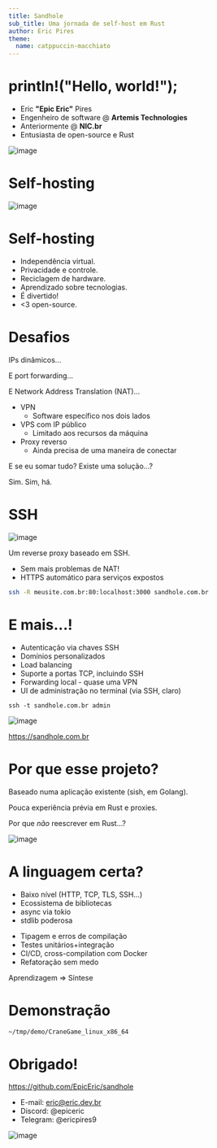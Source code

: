 ```yaml
---
title: Sandhole
sub_title: Uma jornada de self-host em Rust
author: Eric Pires
theme:
  name: catppuccin-macchiato
---
```


println!("Hello, world!");
===

<!-- column_layout: [2, 1] -->

<!-- column: 0 -->

- Eric **"Epic Eric"** Pires 
- Engenheiro de software @ **Artemis Technologies**
- Anteriormente @ **NIC.br**
- Entusiasta de open-source e Rust

<!-- column: 1 -->

![image](eric.jpg)

<!-- end_slide -->

Self-hosting
===

![image](rpi3.jpg)


<!-- end_slide -->

Self-hosting
===

<!-- incremental_lists: true -->

- Independência virtual.
- Privacidade e controle.
- Reciclagem de hardware.
- Aprendizado sobre tecnologias.
- É divertido!
- <3 open-source.

<!-- end_slide -->

Desafios
===

<!-- pause -->

IPs dinâmicos...

<!-- pause -->

E port forwarding...

<!-- pause -->

E Network Address Translation (NAT)...

<!-- incremental_lists: true -->

- VPN
  - Software específico nos dois lados
- VPS com IP público
  - Limitado aos recursos da máquina
- Proxy reverso
  - Ainda precisa de uma maneira de conectar

<!-- end_slide -->

E se eu somar tudo? Existe uma solução...?

<!-- pause -->

Sim. Sim, há.

<!-- pause -->

<!-- jump_to_middle -->

SSH
===

<!-- end_slide -->

![image](logo_sandhole.png)

Um reverse proxy baseado em SSH.
- Sem mais problemas de NAT!
- HTTPS automático para serviços expostos

```bash
ssh -R meusite.com.br:80:localhost:3000 sandhole.com.br
```

<!-- end_slide -->

E mais...!
===

- Autenticação via chaves SSH
- Domínios personalizados
- Load balancing
- Suporte a portas TCP, incluindo SSH
- Forwarding local - quase uma VPN
- UI de administração no terminal (via SSH, claro)

```fish +exec +acquire_terminal
ssh -t sandhole.com.br admin
```

<!-- end_slide -->

<!-- jump_to_middle -->

![image](example_flow.png)

<!-- alignment: center -->

https://sandhole.com.br

<!-- end_slide -->

Por que esse projeto?
===

<!-- pause -->
Baseado numa aplicação existente (sish, em Golang).
<!-- pause -->
Pouca experiência prévia em Rust e proxies.
<!-- pause -->
Por que _não_ reescrever em Rust...?

![image](does_not_compile.png)

<!-- end_slide -->

A linguagem certa?
===

<!-- incremental_lists: true -->

<!-- column_layout: [1, 1] -->

<!-- column: 0 -->

- Baixo nível (HTTP, TCP, TLS, SSH...)
- Ecossistema de bibliotecas
- async via tokio
- stdlib poderosa

<!-- column: 1 -->

- Tipagem e erros de compilação
- Testes unitários+integração
- CI/CD, cross-compilation com Docker
- Refatoração sem medo

<!-- reset_layout -->

<!-- pause -->

<!-- new_lines: 2 -->

<!-- alignment: center -->

Aprendizagem => Síntese

<!-- end_slide -->

<!-- jump_to_middle -->

Demonstração
===

```fish +exec +acquire_terminal
~/tmp/demo/CraneGame_linux_x86_64
```

<!-- end_slide -->

Obrigado!
===

<!-- column_layout: [2, 1] -->

<!-- column: 0 -->

https://github.com/EpicEric/sandhole

- E-mail: eric@eric.dev.br
- Discord: @epiceric
- Telegram: @ericpires9

<!-- column: 1 -->

![image](epic_eric.png)
